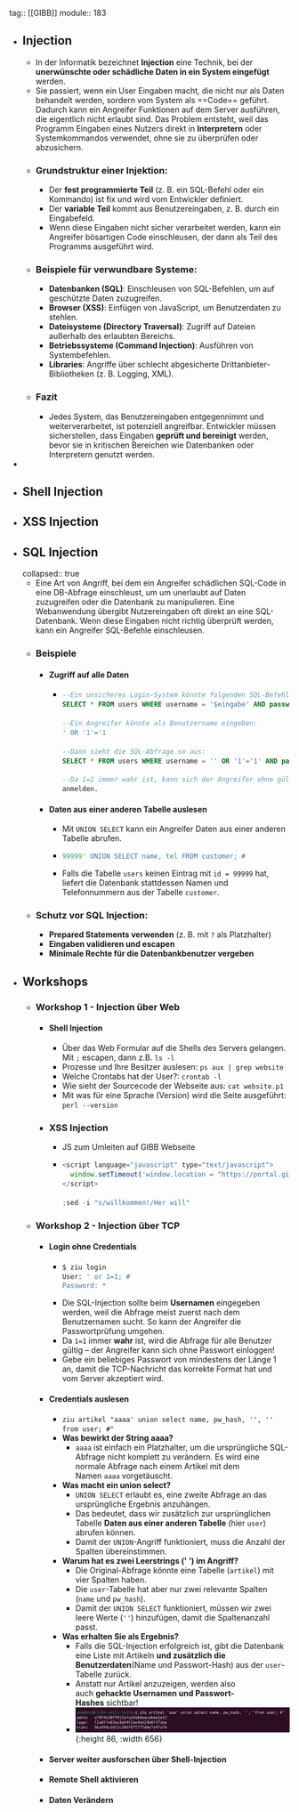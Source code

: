 tag:: [[GIBB]] 
module:: 183

- ## Injection
	- In der Informatik bezeichnet **Injection** eine Technik, bei der **unerwünschte oder schädliche Daten in ein System eingefügt** werden.
	- Sie passiert, wenn ein User Eingaben macht, die nicht nur als Daten behandelt werden, sordern vom System als ==Code== geführt. Dadurch kann ein Angreifer Funktionen auf dem Server ausführen, die eigentlich nicht erlaubt sind. Das Problem entsteht, weil das Programm Eingaben eines Nutzers direkt in **Interpretern** oder Systemkommandos verwendet, ohne sie zu überprüfen oder abzusichern.
	- ### Grundstruktur einer Injektion:
		- Der **fest programmierte Teil** (z. B. ein SQL-Befehl oder ein Kommando) ist fix und wird vom Entwickler definiert.
		- Der **variable Teil** kommt aus Benutzereingaben, z. B. durch ein Eingabefeld.
		- Wenn diese Eingaben nicht sicher verarbeitet werden, kann ein Angreifer bösartigen Code einschleusen, der dann als Teil des Programms ausgeführt wird.
	- ### Beispiele für verwundbare Systeme:
		- **Datenbanken (SQL)**: Einschleusen von SQL-Befehlen, um auf geschützte Daten zuzugreifen.
		- **Browser (XSS)**: Einfügen von JavaScript, um Benutzerdaten zu stehlen.
		- **Dateisysteme (Directory Traversal)**: Zugriff auf Dateien außerhalb des erlaubten Bereichs.
		- **Betriebssysteme (Command Injection)**: Ausführen von Systembefehlen.
		- **Libraries**: Angriffe über schlecht abgesicherte Drittanbieter-Bibliotheken (z. B. Logging, XML).
	- ### Fazit
		- Jedes System, das Benutzereingaben entgegennimmt und weiterverarbeitet, ist potenziell angreifbar. Entwickler müssen sicherstellen, dass Eingaben **geprüft und bereinigt** werden, bevor sie in kritischen Bereichen wie Datenbanken oder Interpretern genutzt werden.
-
- ## Shell Injection
- ## XSS Injection
- ## SQL Injection
  collapsed:: true
	- Eine Art von Angriff, bei dem ein Angreifer schädlichen SQL-Code in eine DB-Abfrage einschleust, um um unerlaubt auf Daten zuzugreifen oder die Datenbank zu manipulieren. Eine Webanwendung übergibt Nutzereingaben oft direkt an eine SQL-Datenbank. Wenn diese Eingaben nicht richtig überprüft werden, kann ein Angreifer SQL-Befehle einschleusen.
	- ### Beispiele
		- #### Zugriff auf alle Daten
			- ```sql
			  --Ein unsicheres Login-System könnte folgenden SQL-Befehl nutzene:
			  SELECT * FROM users WHERE username = '$eingabe' AND password = '$passwort';
			  
			  --Ein Angreifer könnte als Benutzername eingeben:
			  ' OR '1'='1
			  
			  --Dann sieht die SQL-Abfrage so aus:
			  SELECT * FROM users WHERE username = '' OR '1'='1' AND password = '$passwort';
			  
			  --Da 1=1 immer wahr ist, kann sich der Angreifer ohne gültiges Passwort 
			  anmelden.
			  ```
		- ####  Daten aus einer anderen Tabelle auslesen
			- Mit `UNION SELECT` kann ein Angreifer Daten aus einer anderen Tabelle abrufen.
			- ```sql
			  99999' UNION SELECT name, tel FROM customer; #
			  ```
			- Falls die Tabelle `users` keinen Eintrag mit `id = 99999` hat, liefert die Datenbank stattdessen Namen und Telefonnummern aus der Tabelle `customer`.
	- ### Schutz vor SQL Injection:
		- **Prepared Statements verwenden** (z. B. mit `?` als Platzhalter)
		- **Eingaben validieren und escapen**
		- **Minimale Rechte für die Datenbankbenutzer vergeben**
- ## Workshops
	- ### Workshop 1 - Injection über Web
		- #### Shell Injection
			- Über das Web Formular auf die Shells des Servers gelangen. Mit `;` escapen, dann z.B. `ls -l`
			- Prozesse und Ihre Besitzer auslesen: `ps aux | grep website`
			- Welche Crontabs hat der User?: `crontab -l`
			- Wie sieht der Sourcecode der Webseite aus: `cat website.p1`
			- Mit was für eine Sprache (Version) wird die Seite ausgeführt: `perl --version`
		- ### XSS Injection
			- JS zum Umleiten auf GIBB Webseite
			- ```javascript
			  <script language="javascript" type="text/javascript">
			  	window.setTimeout('window.location = "https://portal.gibb.ch"',20000);
			  </script>
			  
			  ;sed -i "s/willkommen!/Her will"
			  ```
	- ### Workshop 2 - Injection über TCP
		- #### Login ohne Credentials
			- ```bash
			  $ ziu login
			  User: ' or 1=1; # 
			  Password: *
			  ```
			- Die SQL-Injection sollte beim **Usernamen** eingegeben werden, weil die Abfrage meist zuerst nach dem Benutzernamen sucht. So kann der Angreifer die Passwortprüfung umgehen.
			- Da `1=1` immer **wahr** ist, wird die Abfrage für alle Benutzer gültig – der Angreifer kann sich ohne Passwort einloggen!
			- Gebe ein beliebiges Passwort von mindestens der Länge 1 an, damit die TCP-Nachricht das korrekte Format hat und vom Server akzeptiert wird.
		- #### Credentials auslesen
			- `ziu artikel "aaaa' union select name, pw_hash, '', '' from user; #"`
			- **Was bewirkt der String aaaa?**
				- `aaaa` ist einfach ein Platzhalter, um die ursprüngliche SQL-Abfrage nicht komplett zu verändern. Es wird eine normale Abfrage nach einem Artikel mit dem Namen `aaaa` vorgetäuscht.
			- **Was macht ein union select?**
				- `UNION SELECT` erlaubt es, eine zweite Abfrage an das ursprüngliche Ergebnis anzuhängen.
				- Das bedeutet, dass wir zusätzlich zur ursprünglichen Tabelle **Daten aus einer anderen Tabelle** (hier `user`) abrufen können.
				- Damit der `UNION`-Angriff funktioniert, muss die Anzahl der Spalten übereinstimmen.
			- **Warum hat es zwei Leerstrings (' ') im Angriff?**
				- Die Original-Abfrage könnte eine Tabelle (`artikel`) mit vier Spalten haben.
				- Die `user`-Tabelle hat aber nur zwei relevante Spalten (`name` und `pw_hash`).
				- Damit der `UNION SELECT` funktioniert, müssen wir zwei leere Werte (`''`) hinzufügen, damit die Spaltenanzahl passt.
			- **Was erhalten Sie als Ergebnis?**
				- Falls die SQL-Injection erfolgreich ist, gibt die Datenbank eine Liste mit Artikeln **und zusätzlich die Benutzerdaten**(Name und Passwort-Hash) aus der `user`-Tabelle zurück.
				- Anstatt nur Artikel anzuzeigen, werden also auch **gehackte Usernamen und Passwort-Hashes** sichtbar!
				- ![Screenshot 2025-02-04 at 09.28.40.png](../assets/Screenshot_2025-02-04_at_09.28.40_1738657724348_0.png){:height 86, :width 656}
		- #### Server weiter ausforschen über Shell-Injection
		- #### Remote Shell aktivieren
		- #### Daten Verändern